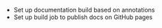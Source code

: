- Set up documentation build based on annotations
- Set up build job to publish docs on GitHub pages
